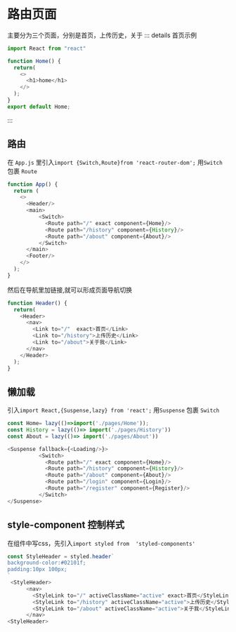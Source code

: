 # 路由页面
主要分为三个页面，分别是首页，上传历史，关于
::: details 首页示例
```js
import React from "react"

function Home() {
  return(
    <>
      <h1>home</h1>
    </>
  );
}
export default Home;
```
:::

## 路由
在 `App.js` 里引入`import {Switch,Route}from 'react-router-dom';`
用`Switch` 包裹 `Route`
```js
function App() {
  return (
    <>
      <Header/>
      <main>
          <Switch>
            <Route path="/" exact component={Home}/>
            <Route path="/history" component={History}/>
            <Route path="/about" component={About}/>
          </Switch>
      </main>
      <Footer/>
    </>
  );
}
```
然后在导航里加链接,就可以形成页面导航切换
```js
function Header() {
  return(
    <Header>
      <nav>
        <Link to="/"  exact>首页</Link>
        <Link to="/history">上传历史</Link>
        <Link to="/about">关于我</Link>
      </nav>
    </Header>
  );
}
```

## 懒加载
引入`import React,{Suspense,lazy} from 'react';`
用`Suspense` 包裹 `Switch`
```js
const Home= lazy(()=>import('./pages/Home'));
const History = lazy(()=> import('./pages/History'))
const About = lazy(()=> import('./pages/About'))

<Suspense fallback={<Loading/>}>
          <Switch>
            <Route path="/" exact component={Home}/>
            <Route path="/history" component={History}/>
            <Route path="/about" component={About}/>
            <Route path="/login" component={Login}/>
            <Route path="/register" component={Register}/>
          </Switch>
</Suspense>
```
## style-component 控制样式
在组件中写css，先引入`import styled from  'styled-components'`
```js
const StyleHeader = styled.header`
background-color:#02101f;
padding:10px 100px;
`
 <StyleHeader>
      <nav>
        <StyleLink to="/" activeClassName="active" exact>首页</StyleLink>
        <StyleLink to="/history" activeClassName="active">上传历史</StyleLink>
        <StyleLink to="/about" activeClassName="active">关于我</StyleLink>
      </nav>
<StyleHeader>
```